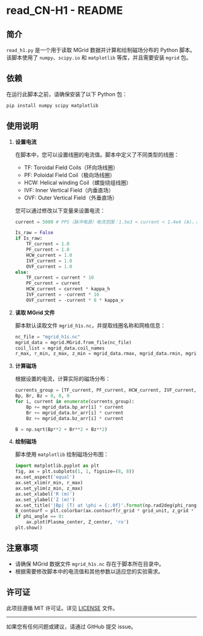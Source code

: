 # read_CN-H1 - README

## 简介

`read_h1.py` 是一个用于读取 MGrid 数据并计算和绘制磁场分布的 Python 脚本。该脚本使用了 `numpy`、`scipy.io` 和 `matplotlib` 等库，并且需要安装 `mgrid` 包。

## 依赖

在运行此脚本之前，请确保安装了以下 Python 包：

```bash
pip install numpy scipy matplotlib
```

## 使用说明

1. **设置电流**

   在脚本中，您可以设置线圈的电流值。脚本中定义了不同类型的线圈：

   - TF: Toroidal Field Coils（环向场线圈）
   - PF: Poloidal Field Coil（极向场线圈）
   - HCW: Helical winding Coil（螺旋绕组线圈）
   - IVF: Inner Vertical Field（内垂直场）
   - OVF: Outer Vertical Field（外垂直场）

   您可以通过修改以下变量来设置电流：

   ```python
   current = 5000 # PPS（脉冲电源）电流范围：1.5e3 < current < 1.4e4 (A)，MG电流范围：current < 1500 (A)

   Is_raw = False
   if Is_raw:
       TF_current = 1.0 
       PF_current = 1.0
       HCW_current = 1.0
       IVF_current = 1.0
       OVF_current = 1.0
   else:
       TF_current = current * 10
       PF_current = current
       HCW_current = current * kappa_h
       IVF_current = -current * 16
       OVF_current = -current * 8 * kappa_v
   ```

2. **读取 MGrid 文件**

   脚本默认读取文件 `mgrid_h1s.nc`，并提取线圈名称和网格信息：

   ```python
   nc_file = "mgrid_h1s.nc"
   mgrid_data = mgrid.MGrid.from_file(nc_file)
   coil_list = mgrid_data.coil_names
   r_max, r_min, z_max, z_min = mgrid_data.rmax, mgrid_data.rmin, mgrid_data.zmax, mgrid_data.zmin
   ```

3. **计算磁场**

   根据设置的电流，计算实际的磁场分布：

   ```python
   currents_group = [TF_current, PF_current, HCW_current, IVF_current, OVF_current]
   Bp, Br, Bz = 0, 0, 0
   for i, current in enumerate(currents_group):
       Bp += mgrid_data.bp_arr[i] * current
       Br += mgrid_data.br_arr[i] * current
       Bz += mgrid_data.bz_arr[i] * current

   B = np.sqrt(Bp**2 + Br**2 + Bz**2)
   ```

4. **绘制磁场**

   脚本使用 `matplotlib` 绘制磁场分布图：

   ```python
   import matplotlib.pyplot as plt
   fig, ax = plt.subplots(1, 1, figsize=(8, 8))
   ax.set_aspect('equal')
   ax.set_xlim(r_min, r_max)
   ax.set_ylim(z_min, z_max)
   ax.set_xlabel('R (m)')
   ax.set_ylabel('Z (m)')
   ax.set_title('|Bp| (T) at \phi = {:.0f}'.format(np.rad2deg(phi_range[phi_index])))
   B_contourf = plt.colorbar(ax.contourf(r_grid * grid_unit, z_grid * grid_unit, B_plotted_clipped, 100, cmap='jet'))
   if phi_angle == 0:
       ax.plot(Plasma_center, Z_center, 'ro')
   plt.show()
   ```

## 注意事项

- 请确保 MGrid 数据文件 `mgrid_h1s.nc` 存在于脚本所在目录中。
- 根据需要修改脚本中的电流值和其他参数以适应您的实验需求。

## 许可证

此项目遵循 MIT 许可证。详见 [LICENSE](LICENSE) 文件。

---

如果您有任何问题或建议，请通过 GitHub 提交 issue。
